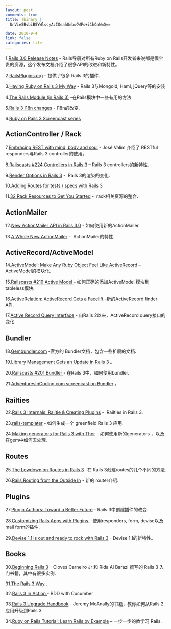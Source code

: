 ```yaml
--- 
layout: post
comments: true
title: !binary |
  UnVieSBvbiBSYWlscyAzIOeahOebuOWFs+i1hOaWmQ==

date: 2010-9-4
link: false
categories: life
---
```

1.<a href="http://guides.rubyonrails.org/3_0_release_notes.html">Rails 3.0 Release Notes</a> - Rails导册对所有Ruby on Rails开发者来说都是很宝贵的资源，这个发布文档介绍了很多API的改进和新特性。

2.<a href="http://railsplugins.org/">RailsPlugins.org</a> – 提供了很多 Rails 3的插件.

3.<a href="http://adventuresincoding.com/2010/07/having-ruby-on-rails-3-my-way/">Having Ruby on Rails 3 My Way</a> - Rails 3与Mongoid, Haml, jQuery等的安装

4.<a href="http://litanyagainstfear.com/blog/2010/02/03/the-rails-module/">The Rails Module (in Rails 3)</a> -在Rails模块中一些有用的方法

5.<a href="http://blog.plataformatec.com.br/2010/02/rails-3-i18n-changes/">Rails 3 I18n changes</a> - I18n的改变.

6.<a href="http://rubyonrails.org/screencasts/rails3">Ruby on Rails 3 Screencast series</a>
## ActionController / Rack
7.<a href="http://blog.plataformatec.com.br/2009/08/embracing-rest-with-mind-body-and-soul/">Embracing REST with mind, body and soul</a> - José Valim 介绍了 RESTful responders与Rails 3 controller的使用。

8.<a href="http://railscasts.com/episodes/224-controllers-in-rails-3">Railscasts #224 Controllers in Rails 3</a> – Rails 3 controllers的新特性.

9.<a href="http://www.engineyard.com/blog/2010/render-options-in-rails-3/">Render Options in Rails 3</a> -  Rails 3的渲染的变化.

10.<a href="http://pivotallabs.com/users/jdean/blog/articles/1370-adding-routes-for-tests-specs-with-rails-3">Adding Routes for tests / specs with Rails 3</a>

11.<a href="http://jasonseifer.com/2009/04/08/32-rack-resources-to-get-you-started">32 Rack Resources to Get You Started</a> -  rack相关资源的整合.
## ActionMailer
12.<a href="http://lindsaar.net/2010/1/26/new-actionmailer-api-in-rails-3">New ActionMailer API in Rails 3.0</a> - 如何使用新的ActionMailer.

13.<a href="http://railsdispatch.com/posts/actionmailer">A Whole New ActionMailer</a> -  ActionMailer的特性.
## ActiveRecord/ActiveModel
14.<a href="http://yehudakatz.com/2010/01/10/activemodel-make-any-ruby-object-feel-like-activerecord/">ActiveModel: Make Any Ruby Object Feel Like ActiveRecord</a> – ActiveModel的模块化.

15.<a href="http://railscasts.com/episodes/219-active-model">Railscasts #219 Active Model </a>- 如何正确的添加ActiveModel 模块到tableless模块.

16.<a href="http://railsdispatch.com/posts/activerelation">ActiveRelation: ActiveRecord Gets a Facelift </a>-新的ActiveRecord finder API.

17.<a href="http://m.onkey.org/2010/1/22/active-record-query-interface">Active Record Query Interface</a> - 自Rails 2以来，ActiveRecord query接口的变化.
## Bundler
18.<a href="http://gembundler.com/">Gembundler.com</a> -官方的 Bundler文档，包含一些扩展的文档.

19.<a href="http://railsdispatch.com/posts/bundler">Library Management Gets an Update in Rails 3</a> 。

20.<a href="http://railscasts.com/episodes/201-bundler">Railscasts #201 Bundler </a>- 在Rails 3中，如何使用bundler.

21.<a href="http://adventuresincoding.com/2010/02/riding-ruby-on-rails-3-bundler/">AdventuresInCoding.com screencast on Bundler</a> 。
## Railties
22.<a href="http://www.igvita.com/2010/08/04/rails-3-internals-railtie-creating-plugins/">Rails 3 Internals: Railtie &amp; Creating Plugins</a> -  Railties in Rails 3.

23.<a href="http://adventuresincoding.com/2010/07/jumpstart-your-ruby-on-rails-3-applications-with-rails-template/">rails-templater</a> - 如何生成一个 greenfield Rails 3 应用.

24.<a href="http://caffeinedd.com/guides/331-making-generators-for-rails-3-with-thor">Making generators for Rails 3 with Thor</a> – 如何使用新的generators ，以及在gem中如何去处理.
## Routes
25.<a href="http://www.engineyard.com/blog/2010/the-lowdown-on-routes-in-rails-3/">The Lowdown on Routes in Rails 3</a> -在 Rails 3创建routes的几个不同的方法.

26.<a href="http://edgeguides.rubyonrails.org/routing.html">Rails Routing from the Outside In</a> - 新的 router介绍.
## Plugins
27.<a href="http://weblog.rubyonrails.org/2010/2/9/plugin-authors-toward-a-better-future">Plugin Authors: Toward a Better Future</a> - Rails 3中创建插件的改变.

28.<a href="http://railsdispatch.com/posts/building-or-updating-a-rails-3-plugin">Customizing Rails Apps with Plugins </a>- 使用responders, form, devise以及mail form的插件.

29.<a href="http://blog.plataformatec.com.br/2010/08/devise-1-1-is-out-and-ready-to-rock-with-rails-3/">Devise 1.1 is out and ready to rock with Rails 3</a> - Devise 1.1的新特性。
## Books
30.<a href="http://beginningrails.com/">Beginning Rails 3</a> – Cloves Carneiro Jr 和 Rida Al Barazi 撰写的 Rails 3 入门书籍，其中有很多实例.

31.<a href="http://my.safaribooksonline.com/9780132480345">The Rails 3 Way</a> .

32.<a href="http://www.manning.com/katz/">Rails 3 In Action </a>- BDD with Cucumber

33.<a href="http://www.railsupgradehandbook.com/">Rails 3 Upgrade Handbook</a> - Jeremy McAnally的书籍，教你如何从Rails 2 应用升级到Rails 3.

34.<a href="http://railstutorial.org/">Ruby on Rails Tutorial: Learn Rails by Example</a> – 一步一步的教学习 Rails.
